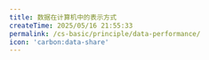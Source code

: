 ```yaml
---
title: 数据在计算机中的表示方式
createTime: 2025/05/16 21:55:33
permalink: /cs-basic/principle/data-performance/
icon: 'carbon:data-share'
---
```

